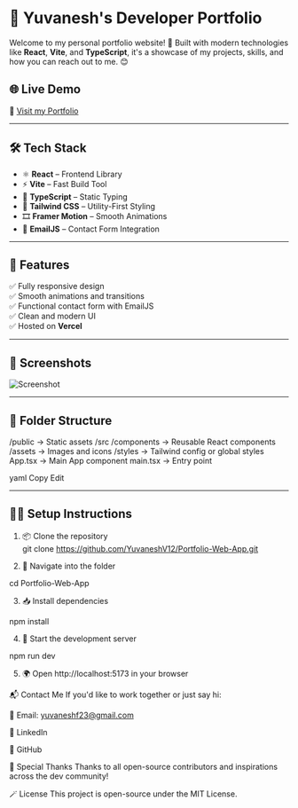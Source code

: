 # 🚀 Yuvanesh's Developer Portfolio

Welcome to my personal portfolio website! 🎨 Built with modern technologies like **React**, **Vite**, and **TypeScript**, it's a showcase of my projects, skills, and how you can reach out to me. 😊

## 🌐 Live Demo

🔗 [Visit my Portfolio](https://yuvanesh-portfolio.vercel.app)

---

## 🛠️ Tech Stack

- ⚛️ **React** – Frontend Library
- ⚡ **Vite** – Fast Build Tool
- 🧱 **TypeScript** – Static Typing
- 💄 **Tailwind CSS** – Utility-First Styling
- 🎞️ **Framer Motion** – Smooth Animations
- 📧 **EmailJS** – Contact Form Integration

---

## 📁 Features

✅ Fully responsive design  
✅ Smooth animations and transitions  
✅ Functional contact form with EmailJS  
✅ Clean and modern UI  
✅ Hosted on **Vercel**

---

## 📸 Screenshots

![Screenshot](https://media-hosting.imagekit.io/c16a1c2c06fe4320/Screenshot%202025-05-14%20153530.png?Expires=1841824983&Key-Pair-Id=K2ZIVPTIP2VGHC&Signature=EnPBJ76hUz2YQ-KmTi6KEBjnbK3BRUOiW74KXnkFUzLVeOfb62icYPY4HodM1YpuLpdIPXWdVSfltNs2wKdG6OTgLopSJcUBbdHl3-o8lklOi0DmCChpaza-MVVzDxe93D67TK9X4yFlRnkm1biQcuFptIggarOZHPjVmyG9n6IMNKUka47y7F5CPPBNh4iDWW59K9OeGvULg0UZoUjCg2c~zgV6y6FuiIkVUuo8V-180mP3pXwB9TPM6iPM2mUtE~sHYPTnL7goBgxp8MQ5IPYu5KucR5ytBIWOnUv02zSvTX1YKJUMXwPm3tT1bVoLRXSajz7TH8-HGRgfOUicYQ__)

---

## 📂 Folder Structure

/public → Static assets
/src
/components → Reusable React components
/assets → Images and icons
/styles → Tailwind config or global styles
App.tsx → Main App component
main.tsx → Entry point

yaml
Copy
Edit

---

## 🧑‍💻 Setup Instructions

1. 📦 Clone the repository  
git clone https://github.com/YuvaneshV12/Portfolio-Web-App.git

2. 📁 Navigate into the folder

cd Portfolio-Web-App

3. 📥 Install dependencies

npm install

4. 🧪 Start the development server

npm run dev

5. 🌍 Open http://localhost:5173 in your browser

📬 Contact Me
If you'd like to work together or just say hi:

📧 Email: yuvaneshf23@gmail.com

💼 LinkedIn

🐙 GitHub

💖 Special Thanks
Thanks to all open-source contributors and inspirations across the dev community!

🪄 License
This project is open-source under the MIT License.